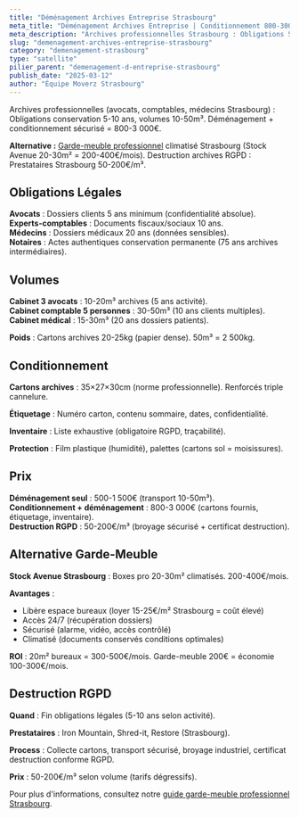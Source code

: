 ```yaml
---
title: "Déménagement Archives Entreprise Strasbourg"
meta_title: "Déménagement Archives Entreprise | Conditionnement 800-3000€"
meta_description: "Archives professionnelles Strasbourg : Obligations 5-10 ans, 10-50m³. Déménagement + conditionnement 800-3 000€. Alternative garde-meuble 200-400€/mois."
slug: "demenagement-archives-entreprise-strasbourg"
category: "demenagement-strasbourg"
type: "satellite"
pilier_parent: "demenagement-d-entreprise-strasbourg"
publish_date: "2025-03-12"
author: "Équipe Moverz Strasbourg"
---
```


Archives professionnelles (avocats, comptables, médecins Strasbourg) : Obligations conservation 5-10 ans, volumes 10-50m³. Déménagement + conditionnement sécurisé = 800-3 000€.

**Alternative :** [Garde-meuble professionnel](/blog/garde-meuble-strasbourg) climatisé Strasbourg (Stock Avenue 20-30m² = 200-400€/mois). Destruction archives RGPD : Prestataires Strasbourg 50-200€/m³.

## Obligations Légales

**Avocats** : Dossiers clients 5 ans minimum (confidentialité absolue).  
**Experts-comptables** : Documents fiscaux/sociaux 10 ans.  
**Médecins** : Dossiers médicaux 20 ans (données sensibles).  
**Notaires** : Actes authentiques conservation permanente (75 ans archives intermédiaires).

## Volumes

**Cabinet 3 avocats** : 10-20m³ archives (5 ans activité).  
**Cabinet comptable 5 personnes** : 30-50m³ (10 ans clients multiples).  
**Cabinet médical** : 15-30m³ (20 ans dossiers patients).

**Poids** : Cartons archives 20-25kg (papier dense). 50m³ = 2 500kg.

## Conditionnement

**Cartons archives** : 35×27×30cm (norme professionnelle). Renforcés triple cannelure.

**Étiquetage** : Numéro carton, contenu sommaire, dates, confidentialité.

**Inventaire** : Liste exhaustive (obligatoire RGPD, traçabilité).

**Protection** : Film plastique (humidité), palettes (cartons sol = moisissures).

## Prix

**Déménagement seul** : 500-1 500€ (transport 10-50m³).  
**Conditionnement + déménagement** : 800-3 000€ (cartons fournis, étiquetage, inventaire).  
**Destruction RGPD** : 50-200€/m³ (broyage sécurisé + certificat destruction).

## Alternative Garde-Meuble

**Stock Avenue Strasbourg** : Boxes pro 20-30m² climatisés. 200-400€/mois.

**Avantages** :  
- Libère espace bureaux (loyer 15-25€/m² Strasbourg = coût élevé)  
- Accès 24/7 (récupération dossiers)  
- Sécurisé (alarme, vidéo, accès contrôlé)  
- Climatisé (documents conservés conditions optimales)

**ROI** : 20m² bureaux = 300-500€/mois. Garde-meuble 200€ = économie 100-300€/mois.

## Destruction RGPD

**Quand** : Fin obligations légales (5-10 ans selon activité).

**Prestataires** : Iron Mountain, Shred-it, Restore (Strasbourg).

**Process** : Collecte cartons, transport sécurisé, broyage industriel, certificat destruction conforme RGPD.

**Prix** : 50-200€/m³ selon volume (tarifs dégressifs).

Pour plus d'informations, consultez notre [guide garde-meuble professionnel Strasbourg](/blog/garde-meuble-strasbourg).

